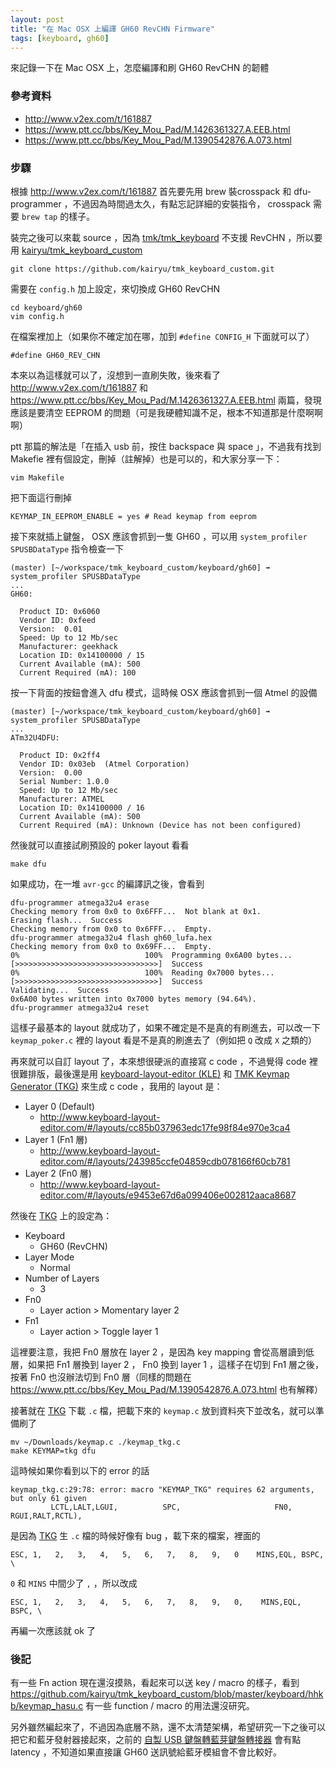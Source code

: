 ```yaml
---
layout: post
title: "在 Mac OSX 上編譯 GH60 RevCHN Firmware"
tags: [keyboard, gh60]
---
```


來記錄一下在 Mac OSX 上，怎麼編譯和刷 GH60 RevCHN 的韌體

### 參考資料

- http://www.v2ex.com/t/161887
- https://www.ptt.cc/bbs/Key_Mou_Pad/M.1426361327.A.EEB.html
- https://www.ptt.cc/bbs/Key_Mou_Pad/M.1390542876.A.073.html

### 步驟

根據 http://www.v2ex.com/t/161887 首先要先用 brew 裝crosspack 和 dfu-programmer ，不過因為時間過太久，有點忘記詳細的安裝指令， crosspack 需要 `brew tap` 的樣子。

裝完之後可以來載 source ，因為 [tmk/tmk_keyboard][tmk_keyboard] 不支援 RevCHN ，所以要用 [kairyu/tmk_keyboard_custom][tmk_keyboard_custom]

```
git clone https://github.com/kairyu/tmk_keyboard_custom.git
```

需要在 `config.h` 加上設定，來切換成 GH60 RevCHN

```
cd keyboard/gh60
vim config.h
```

在檔案裡加上（如果你不確定加在哪，加到 `#define CONFIG_H` 下面就可以了）

```
#define GH60_REV_CHN
```

本來以為這樣就可以了，沒想到一直刷失敗，後來看了 http://www.v2ex.com/t/161887 和 https://www.ptt.cc/bbs/Key_Mou_Pad/M.1426361327.A.EEB.html 兩篇，發現應該是要清空 EEPROM 的問題（可是我硬體知識不足，根本不知道那是什麼啊啊啊）

ptt 那篇的解法是「在插入 usb 前，按住 backspace 與 space 」，不過我有找到 Makefie 裡有個設定，刪掉（註解掉）也是可以的，和大家分享一下：

```
vim Makefile
```

把下面這行刪掉

```
KEYMAP_IN_EEPROM_ENABLE = yes # Read keymap from eeprom
```

接下來就插上鍵盤， OSX 應該會抓到一隻 GH60 ，可以用 `system_profiler SPUSBDataType` 指令檢查一下

```
(master) [~/workspace/tmk_keyboard_custom/keyboard/gh60] ➟  system_profiler SPUSBDataType
...
GH60:

  Product ID: 0x6060
  Vendor ID: 0xfeed
  Version:  0.01
  Speed: Up to 12 Mb/sec
  Manufacturer: geekhack
  Location ID: 0x14100000 / 15
  Current Available (mA): 500
  Current Required (mA): 100
```

按一下背面的按鈕會進入 dfu 模式，這時候 OSX 應該會抓到一個 Atmel 的設備

```
(master) [~/workspace/tmk_keyboard_custom/keyboard/gh60] ➟  system_profiler SPUSBDataType
...
ATm32U4DFU:

  Product ID: 0x2ff4
  Vendor ID: 0x03eb  (Atmel Corporation)
  Version:  0.00
  Serial Number: 1.0.0
  Speed: Up to 12 Mb/sec
  Manufacturer: ATMEL
  Location ID: 0x14100000 / 16
  Current Available (mA): 500
  Current Required (mA): Unknown (Device has not been configured)
```

然後就可以直接試刷預設的 poker layout 看看

```
make dfu
```

如果成功，在一堆 `avr-gcc` 的編譯訊之後，會看到

```
dfu-programmer atmega32u4 erase
Checking memory from 0x0 to 0x6FFF...  Not blank at 0x1.
Erasing flash...  Success
Checking memory from 0x0 to 0x6FFF...  Empty.
dfu-programmer atmega32u4 flash gh60_lufa.hex
Checking memory from 0x0 to 0x69FF...  Empty.
0%                            100%  Programming 0x6A00 bytes...
[>>>>>>>>>>>>>>>>>>>>>>>>>>>>>>>>]  Success
0%                            100%  Reading 0x7000 bytes...
[>>>>>>>>>>>>>>>>>>>>>>>>>>>>>>>>]  Success
Validating...  Success
0x6A00 bytes written into 0x7000 bytes memory (94.64%).
dfu-programmer atmega32u4 reset
```

這樣子最基本的 layout 就成功了，如果不確定是不是真的有刷進去，可以改一下 `keymap_poker.c` 裡的 layout 看是不是真的刷進去了（例如把 `Q` 改成 `X` 之類的）

再來就可以自訂 layout 了，本來想很硬派的直接寫 c code ，不過覺得 code 裡很難排版，最後還是用 [keyboard-layout-editor (KLE)][KLE] 和 [TMK Keymap Generator (TKG)][TKG] 來生成 c code ，我用的 layout 是：

- Layer 0 (Default)
    - http://www.keyboard-layout-editor.com/#/layouts/cc85b037963edc17fe98f84e970e3ca4
- Layer 1 (Fn1 層)
    - http://www.keyboard-layout-editor.com/#/layouts/243985ccfe04859cdb078166f60cb781
- Layer 2 (Fn0 層)
    - http://www.keyboard-layout-editor.com/#/layouts/e9453e67d6a099406e002812aaca8687

然後在 [TKG][TKG] 上的設定為：

- Keyboard
    - GH60 (RevCHN)
- Layer Mode
    - Normal
- Number of Layers
    - 3
- Fn0
    - Layer action > Momentary layer 2
- Fn1
    - Layer action > Toggle layer 1

這裡要注意，我把 Fn0 層放在 layer 2 ，是因為 key mapping 會從高層讀到低層，如果把 Fn1 層換到 layer 2 ， Fn0 換到 layer 1 ，這樣子在切到 Fn1 層之後，按著 Fn0 也沒辦法切到 Fn0 層（同樣的問題在 https://www.ptt.cc/bbs/Key_Mou_Pad/M.1390542876.A.073.html 也有解釋）

接著就在 [TKG][TKG] 下載 `.c` 檔，把載下來的 `keymap.c` 放到資料夾下並改名，就可以準備刷了

```
mv ~/Downloads/keymap.c ./keymap_tkg.c
make KEYMAP=tkg dfu
```

這時候如果你看到以下的 error 的話

```
keymap_tkg.c:29:78: error: macro "KEYMAP_TKG" requires 62 arguments, but only 61 given
         LCTL,LALT,LGUI,          SPC,                     FN0, RGUI,RALT,RCTL),
```

是因為 [TKG][TKG] 生 `.c` 檔的時候好像有 bug ，載下來的檔案，裡面的

```
ESC, 1,   2,   3,   4,   5,   6,   7,   8,   9,   0    MINS,EQL, BSPC, \
```

`0` 和 `MINS` 中間少了 `,` ，所以改成

```
ESC, 1,   2,   3,   4,   5,   6,   7,   8,   9,   0,    MINS,EQL, BSPC, \
```

再編一次應該就 ok 了

### 後記

有一些 Fn action 現在還沒摸熟，看起來可以送 key / macro 的樣子，看到 https://github.com/kairyu/tmk_keyboard_custom/blob/master/keyboard/hhkb/keymap_hasu.c 有一些 function / macro 的用法還沒研究。

另外雖然編起來了，不過因為底層不熟，還不太清楚架構，希望研究一下之後可以把它和藍牙發射器接起來，之前的 [自製 USB 鍵盤轉藍芽鍵盤轉接器](http://blog.dm4.tw/blog/2014/04/22/convert-usb-keyboard-to-bluetooth-keyboard/) 會有點 latency ，不知道如果直接讓 GH60 送訊號給藍牙模組會不會比較好。

[tmk_keyboard]: https://github.com/tmk/tmk_keyboard
[tmk_keyboard_custom]: https://github.com/kairyu/tmk_keyboard_custom
[KLE]: http://www.keyboard-layout-editor.com/
[TKG]: http://www.enjoyclick.org/tkg/
